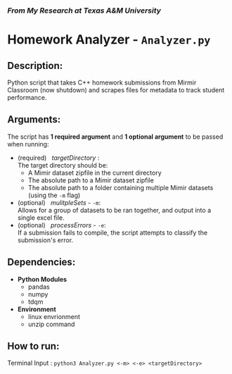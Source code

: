 ### *From My Research at Texas A&M University*
# Homework Analyzer - `Analyzer.py`

## Description:
Python script that takes C++ homework submissions from Mirmir Classroom (now shutdown) and scrapes files for metadata to track student performance.

## Arguments:
The script has **1 required argument** and **1 optional argument** to be passed when running:
  - (required) &nbsp; *targetDirectory* : 
<br /> The target directory should be:
    - A Mimir dataset zipfile in the current directory
    - The absolute path to a Mimir dataset zipfile
    - The absolute path to a folder containing multiple Mimir datasets (using the `-m` flag) 
  - (optional) &nbsp; *mulitpleSets* - `-m`:
<br /> Allows for a group of datasets to be ran together, and output into a single excel file.
  - (optional) &nbsp; *processErrors* - `-e`:
<br /> If a submission fails to compile, the script attempts to classify the submission's error.

## Dependencies:
  - **Python Modules**
    - pandas
    - numpy
    - tdqm 
  - **Environment**
    - linux envrionment
    - unzip command


## How to run: 
Terminal Input : `python3 Analyzer.py <-m> <-e> <targetDirectory>`
